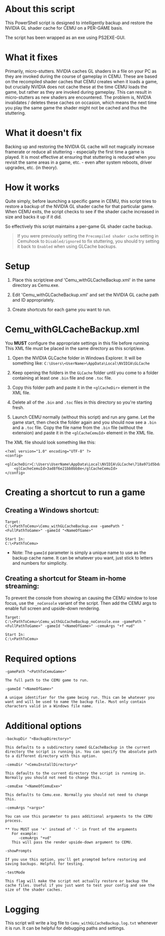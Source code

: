 # About this script

This PowerShell script is designed to intelligently backup and restore 
the NVIDIA GL shader cache for CEMU on a PER-GAME basis.

The script has been wrapped as an exe using PS2EXE-GUI.

# What it fixes

Primarily, micro-stutters. NVIDIA caches GL shaders in a file on your PC as they are invoked during the course of gameplay in CEMU. These are based on the recompiled shader caches that CEMU creates when it loads a game, but crucially NVIDIA does not cache these at the time CEMU loads the game, but rather as they are invoked during gameplay. This can result in micro-stutters as new shaders are encountered. The problem is, NVIDIA invalidates / deletes these caches on occasion, which means the next time you play the same game the shader might not be cached and thus the stuttering.

# What it doesn't fix

Backing up and restoring the NVIDIA GL cache will not magically increase framerate or reduce all stuttering - especially the first time a game is played. It is most effective at ensuring that stuttering is reduced when you revisit the same areas in a game, etc. - even after system reboots, driver upgrades, etc. (in theory).

# How it works

Quite simply, before launching a specific game in CEMU, this script tries to restore a backup of the NVIDIA GL shader cache for that particular game. When CEMU exits, the script checks to see if the shader cache increased in size and backs it up if it did.

So effectively this script maintains a per-game GL shader cache backup.

> If you were previously setting the `Precompiled shader cache` setting in Cemuhook to `Disabled/ignored` to fix stuttering, you should try setting it back to `Enabled` when using GLCache backups.

# Setup

1) Place this script/exe *and* 'Cemu_withGLCacheBackup.xml' in the same directory as Cemu.exe.

2) Edit 'Cemu_withGLCacheBackup.xml' and set the NVIDIA GL cache path and ID appropriately.

3) Create shortcuts for each game you want to run.

# Cemu_withGLCacheBackup.xml

You **MUST** configure the appropriate settings in this file before running. This XML file must be placed in the same directory as this script/exe.

1. Open the NVIDIA GLCache folder in Windows Explorer. It will be something like:
`C:\Users\<UserName>\AppData\Local\NVIDIA\GLCache`

2. Keep opening the folders in the `GLCache` folder until you come to a folder containing at least one `.bin` file and one `.toc` file.

3. Copy this folder path and paste it in the `<glCacheDir>` element in the XML file.

4. Delete all of the `.bin` and `.toc` files in this directory so you're starting fresh.

5. Launch CEMU normally (without this script) and run any game. Let the game start, then check the folder again and you should now see a `.bin` and a `.toc` file. Copy the file name from the `.bin` file (without the extension) and paste it in the `<glCacheCemuId>` element in the XML file.

The XML file should look something like this:
```
<?xml version="1.0" encoding="UTF-8" ?>
<config>
	<glCacheDir>C:\Users\UserName\AppData\Local\NVIDIA\GLCache\718a971d5bda0402be4a6aa910329361\9e5cb618e0a477b0</glCacheDir>
	<glCacheCemuId>3ad8f6e21bb8bb8e</glCacheCemuId>
</config>
```

# Creating a shortcut to run a game

## Creating a Windows shortcut:

```
Target:
C:\<PathToCemu>\Cemu_withGLCacheBackup.exe -gamePath "<FullPathToGame>" -gameId "<NameOfGame>"

Start In:
C:\<PathToCemu>
```

- Note: The `gameId` parameter is simply a unique name to use as the backup cache name. It can be whatever you want, just stick to letters and numbers for simplicity.

## Creating a shortcut for Steam in-home streaming:

To prevent the console from showing an causing the CEMU window to lose focus, use the `_noConsole` variant of the script. Then add the CEMU args to enable full screen and upside-down rendering.

```
Target:
C:\<PathToCemu>\Cemu_withGLCacheBackup_noConsole.exe -gamePath "<FullPathToGame>" -gameId "<NameOfGame>" -cemuArgs "+f +ud"

Start In:
C:\<PathToCemu>
```

# Required options

```
-gamePath "<PathToCemuGame>"

The full path to the CEMU game to run.
```

```
-gameId "<NameOfGame>"

A unique identifier for the game being run. This can be whatever you want and will be used to name the backup file. Must only contain characters valid in a Windows file name.
```

# Additional options

```
-backupDir "<BackupDirectory>"

This defaults to a subdirectory named GLCacheBackup in the current directory the script is running in. You can specify the absolute path to a different directory with this option.
```

```
-cemuDir "<CemuInstallDirectory>"

This defaults to the current directory the script is running in. Normally you should not need to change this.
```

```
-cemuExe "<NameOfCemuExe>"

This defaults to Cemu.exe. Normally you should not need to change this.
```

```
-cemuArgs "<args>"

You can use this parameter to pass additional arguments to the CEMU process.

** You MUST use '+' instead of '-' in front of the arguments
   For example:
      -cemuArgs "+ud"
   This will pass the render upside-down argument to CEMU.
```

```
-showPrompts

If you use this option, you'll get prompted before restoring and saving backups. Helpful for testing.
```

```
-testMode

This flag will make the script not actually restore or backup the cache files. Useful if you just want to test your config and see the size of the shader caches.
```

# Logging

This script will write a log file to `Cemu_withGLCacheBackup.log.txt` whenever it is run. It can be helpful for debugging paths and settings.